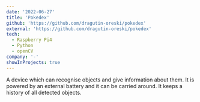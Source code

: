 ```yaml
---
date: '2022-06-27'
title: 'Pokedex'
github: 'https://github.com/dragutin-oreski/pokedex'
external: 'https://github.com/dragutin-oreski/pokedex'
tech:
  - Raspberry Pi4
  - Python
  - openCV
company: '-'
showInProjects: true
---
```


A device which can recognise objects and give information about them. It is powered by an external battery and it can be carried around.
It keeps a history of all detected objects.
